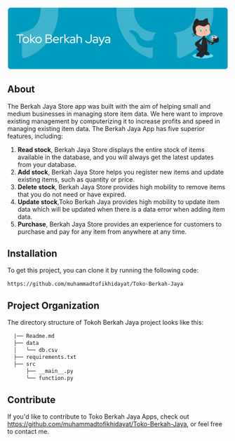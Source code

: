 ![Header](doc/header.png)

## About

The Berkah Jaya Store app was built with the aim of helping small and medium businesses in managing store item data. We here want to improve existing management by computerizing it to increase profits and speed in managing existing item data. The Berkah Jaya App has five superior features, including:

1. **Read stock**, Berkah Jaya Store displays the entire stock of items available in the database, and you will always get the latest updates from your database.
2. **Add stock**, Berkah Jaya Store helps you register new items and update existing items, such as quantity or price.
3. **Delete stock**, Berkah Jaya Store provides high mobility to remove items that you do not need or have expired.
4. **Update stock**,Toko Berkah Jaya provides high mobility to update item data which will be updated when there is a data error when adding item data.
5. **Purchase**, Berkah Jaya Store provides an experience for customers to purchase and pay for any item from anywhere at any time.

## Installation

To get this project, you can clone it by running the following code:

    https://github.com/muhammadtofikhidayat/Toko-Berkah-Jaya

## Project Organization

The directory structure of Tokoh Berkah Jaya project looks like this:

      |── Readme.md
      ├── data
      │   └── db.csv
      ├── requirements.txt
      ├── src
          ├── __main__.py
          └── function.py

## Contribute

If you'd like to contribute to Toko Berkah Jaya Apps, check out https://github.com/muhammadtofikhidayat/Toko-Berkah-Jaya, or feel free to contact me.
